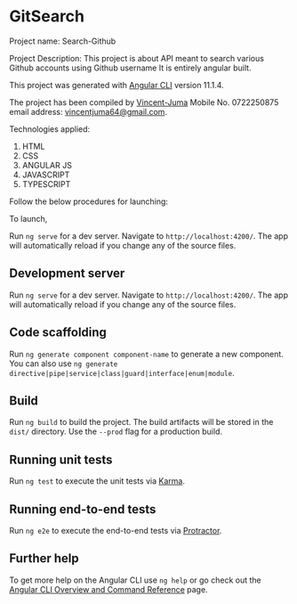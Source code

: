 # GitSearch

Project name: Search-Github

Project Description: This project is about API meant to search various Github accounts using Github username
It is entirely angular built.

This project was generated with [Angular CLI](https://github.com/angular/angular-cli) version 11.1.4.

The project has been compiled by  <a href='https://github.com/Vincent-Juma/Search-Github'>Vincent-Juma</a>
Mobile No. 0722250875
email address: vincentjuma64@gmail.com.

Technologies applied:


<ol>
<li>HTML</li>
<li>CSS</li>
<li>ANGULAR JS</li>
<li>JAVASCRIPT</li>
<li>TYPESCRIPT</li>

</ol>

Follow the below procedures for launching:

To launch,

 Run `ng serve` for a dev server. Navigate to `http://localhost:4200/`. The app will automatically reload if you change any of the source files.


## Development server

Run `ng serve` for a dev server. Navigate to `http://localhost:4200/`. The app will automatically reload if you change any of the source files.

## Code scaffolding

Run `ng generate component component-name` to generate a new component. You can also use `ng generate directive|pipe|service|class|guard|interface|enum|module`.

## Build

Run `ng build` to build the project. The build artifacts will be stored in the `dist/` directory. Use the `--prod` flag for a production build.

## Running unit tests

Run `ng test` to execute the unit tests via [Karma](https://karma-runner.github.io).

## Running end-to-end tests

Run `ng e2e` to execute the end-to-end tests via [Protractor](http://www.protractortest.org/).

## Further help

To get more help on the Angular CLI use `ng help` or go check out the [Angular CLI Overview and Command Reference](https://angular.io/cli) page.
